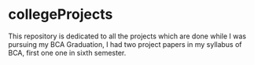 # collegeProjects
This repository is dedicated to all the projects which are done while I was pursuing my BCA Graduation, I had two project papers in my syllabus of BCA, first one one in sixth semester.
